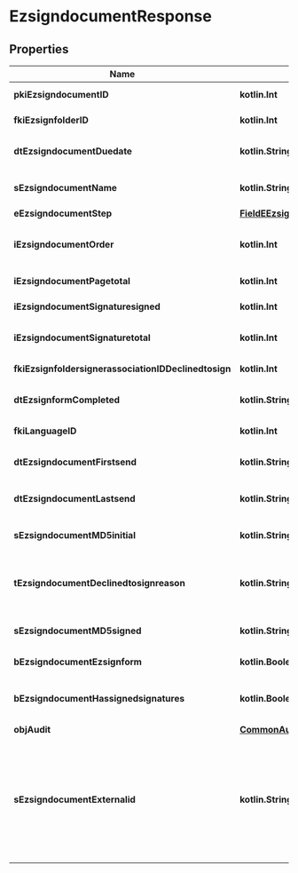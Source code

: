 
# EzsigndocumentResponse

## Properties
Name | Type | Description | Notes
------------ | ------------- | ------------- | -------------
**pkiEzsigndocumentID** | **kotlin.Int** | The unique ID of the Ezsigndocument | 
**fkiEzsignfolderID** | **kotlin.Int** | The unique ID of the Ezsignfolder | 
**dtEzsigndocumentDuedate** | **kotlin.String** | The maximum date and time at which the Ezsigndocument can be signed. | 
**sEzsigndocumentName** | **kotlin.String** | The name of the document that will be presented to Ezsignfoldersignerassociations | 
**eEzsigndocumentStep** | [**FieldEEzsigndocumentStep**](FieldEEzsigndocumentStep.md) |  | 
**iEzsigndocumentOrder** | **kotlin.Int** | The order in which the Ezsigndocument will be presented to the signatory in the Ezsignfolder. | 
**iEzsigndocumentPagetotal** | **kotlin.Int** | The number of pages in the Ezsigndocument. | 
**iEzsigndocumentSignaturesigned** | **kotlin.Int** | The number of signatures that were signed in the document. | 
**iEzsigndocumentSignaturetotal** | **kotlin.Int** | The number of total signatures that were requested in the Ezsigndocument. | 
**fkiEzsignfoldersignerassociationIDDeclinedtosign** | **kotlin.Int** | The unique ID of the Ezsignfoldersignerassociation |  [optional]
**dtEzsignformCompleted** | **kotlin.String** | The date and time at which the Ezsignform has been completed. |  [optional]
**fkiLanguageID** | **kotlin.Int** | The unique ID of the Language.  Valid values:  |Value|Description| |-|-| |1|French| |2|English| |  [optional]
**dtEzsigndocumentFirstsend** | **kotlin.String** | The date and time when the Ezsigndocument was first sent. |  [optional]
**dtEzsigndocumentLastsend** | **kotlin.String** | The date and time when the Ezsigndocument was sent the last time. |  [optional]
**sEzsigndocumentMD5initial** | **kotlin.String** | MD5 Hash of the initial PDF Document before signatures were applied to it. |  [optional]
**tEzsigndocumentDeclinedtosignreason** | **kotlin.String** | A custom text message that will contain the refusal message if the Ezsigndocument is declined to sign |  [optional]
**sEzsigndocumentMD5signed** | **kotlin.String** | MD5 Hash of the final PDF Document after all signatures were applied to it. |  [optional]
**bEzsigndocumentEzsignform** | **kotlin.Boolean** | If the Ezsigndocument contains an Ezsignform or not |  [optional]
**bEzsigndocumentHassignedsignatures** | **kotlin.Boolean** | If the Ezsigndocument contains signed signatures (From internal or external sources) |  [optional]
**objAudit** | [**CommonAudit**](CommonAudit.md) |  |  [optional]
**sEzsigndocumentExternalid** | **kotlin.String** | This field can be used to store an External ID from the client&#39;s system.  Anything can be stored in this field, it will never be evaluated by the eZmax system and will be returned AS-IS.  To store multiple values, consider using a JSON formatted structure, a URL encoded string, a CSV or any other custom format.  |  [optional]



